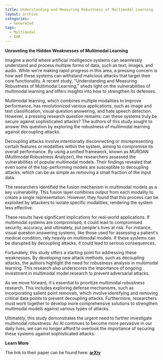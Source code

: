 ```yaml
---
title: Understanding and Measuring Robustness of Multimodal Learning
layout: archive
categories:
  - Generated
tags:
  - Multimodal
  - EHR
---
```


**Unraveling the Hidden Weaknesses of Multimodal Learning**

Imagine a world where artificial intelligence systems can seamlessly understand and process multiple forms of data, such as text, images, and audio. While we're making rapid progress in this area, a pressing concern is how well these systems can withstand malicious attacks that target their core functionality. A recent study, "Understanding and Measuring Robustness of Multimodal Learning," sheds light on the vulnerabilities of multimodal learning and offers insights into how to strengthen its defenses.

Multimodal learning, which combines multiple modalities to improve performance, has revolutionized various applications, such as image and text classification, visual question answering, and hate speech detection. However, a pressing research question remains: can these systems truly be secure against sophisticated attacks? The authors of this study sought to answer this question by exploring the robustness of multimodal learning against decoupling attacks.

Decoupling attacks involve intentionally disconnecting or misrepresenting certain features or modalities within the system, aiming to compromise its overall performance. By using a unified framework, known as MUROAN (Multimodal Robustness Analyzer), the researchers assessed the vulnerabilities of popular multimodal models. Their findings revealed that even some of the top-performing models are susceptible to decoupling attacks, which can be as simple as removing a small fraction of the input data.

The researchers identified the fusion mechanism in multimodal models as a key vulnerability. This fusion layer combines output from each modality to create a single representation. However, they found that this process can be exploited by attackers to isolate specific modalities, rendering the system less effective.

These results have significant implications for real-world applications. If multimodal systems are compromised, it could lead to compromised security, accuracy, and ultimately, put people's lives at risk. For instance, visual question answering systems, like those used for assessing a patient's medical condition, rely heavily on multimodal models. If these systems can be disrupted by decoupling attacks, it could lead to serious consequences.

Fortunately, this study offers a starting point for addressing these weaknesses. By developing new attack methods, such as decoupling attacks, the authors highlight the need for robustness analysis in multimodal learning. This research also underscores the importance of ongoing investment in multimodal model research to prevent adversarial attacks.

As we move forward, it's essential to prioritize multimodal robustness research. This includes exploring defense mechanisms, such as incorporating salient point removals, which involve identifying and removing critical data points to prevent decoupling attacks. Furthermore, researchers must work together to develop more comprehensive solutions to strengthen multimodal models against various types of attacks.

Ultimately, this study demonstrates the urgent need to further investigate multimodal robustness. As AI continues to become more pervasive in our daily lives, we can no longer afford to overlook the importance of securing these systems against sophisticated attacks.

**Learn More**

The link to their paper can be found here: [**arXiv**](http://arxiv.org/pdf/2112.12792v2.pdf)